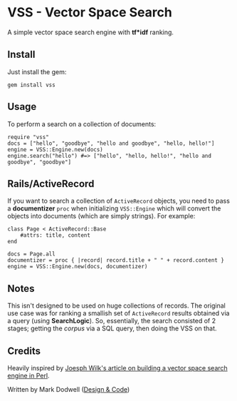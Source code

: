 # VSS - Vector Space Search 

A simple vector space search engine with **tf*idf** ranking.

## Install

Just install the gem:

    gem install vss

## Usage

To perform a search on a collection of documents:

    require "vss"
    docs = ["hello", "goodbye", "hello and goodbye", "hello, hello!"]
    engine = VSS::Engine.new(docs)
    engine.search("hello") #=> ["hello", "hello, hello!", "hello and goodbye", "goodbye"]
    
## Rails/ActiveRecord

If you want to search a collection of `ActiveRecord` objects, you need to pass a **documentizer** `proc` when initializing `VSS::Engine` which will convert the objects into documents (which are simply strings). For example:

    class Page < ActiveRecord::Base
        #attrs: title, content
    end

    docs = Page.all
    documentizer = proc { |record| record.title + " " + record.content }
    engine = VSS::Engine.new(docs, documentizer)
        
## Notes

This isn't designed to be used on huge collections of records. The original use case was for ranking a smallish set of `ActiveRecord` results obtained via a query (using **SearchLogic**). So, essentially, the search consisted of 2 stages; getting the *corpus* via a SQL query, then doing the VSS on that.

## Credits

Heavily inspired by [Joesph Wilk's article on building a vector space search engine in Perl](http://blog.josephwilk.net/projects/building-a-vector-space-search-engine-in-python.html).

Written by Mark Dodwell
([Design & Code](http://madeofcode.com))